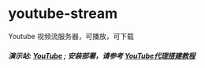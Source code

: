 # youtube-stream
Youtube 视频流服务器，可播放，可下载


#####  演示站:  [YouTube](https://github.com/gfw-breaker/youtube-stream/tree/master#%E6%BC%94%E7%A4%BA%E7%AB%99--youtube---%E5%AE%89%E8%A3%85%E9%83%A8%E7%BD%B2%E8%AF%B7%E5%8F%82%E8%80%83-youtube%E4%BB%A3%E7%90%86%E6%90%AD%E5%BB%BA%E6%95%99%E7%A8%8B) ;  安装部署，请参考 [YouTube代理搭建教程](https://github.com/gfw-breaker/youtube-stream/wiki)
